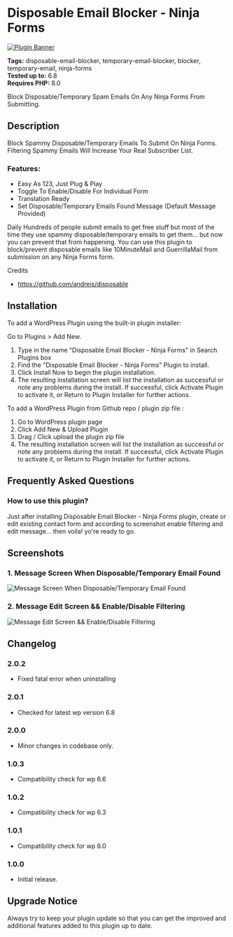 # Disposable Email Blocker - Ninja Forms

[![Plugin Banner](https://ps.w.org/disposable-email-blocker-ninja-forms/assets/banner-772x250.png)](https://wordpress.org/plugins/disposable-email-blocker-ninja-forms/)

**Tags:** disposable-email-blocker, temporary-email-blocker, blocker, temporary-email, ninja-forms \
**Tested up to:** 6.8 \
**Requires PHP:** 8.0

Block Disposable/Temporary Spam Emails On Any Ninja Forms From Submitting.

## Description

Block Spammy Disposable/Temporary Emails To Submit On Ninja Forms. Filtering Spammy Emails Will Increase Your Real Subscriber List.

### Features:

- Easy As 123, Just Plug & Play
- Toggle To Enable/Disable For Individual Form
- Translation Ready
- Set Disposable/Temporary Emails Found Message (Default Message Provided)

Daily Hundreds of people submit emails to get free stuff but most of the time they use spammy disposable/temporary emails to get them... but now you can prevent that from happening. You can use this plugin to block/prevent disposable emails like 10MinuteMail and GuerrillaMail from submission on any Ninja Forms form.

Credits
- https://github.com/andreis/disposable

## Installation

To add a WordPress Plugin using the built-in plugin installer:

Go to Plugins > Add New.

1. Type in the name "Disposable Email Blocker - Ninja Forms" in Search Plugins box
2. Find the "Disposable Email Blocker - Ninja Forms" Plugin to install.
3. Click Install Now to begin the plugin installation.
4. The resulting installation screen will list the installation as successful or note any problems during the install.
If successful, click Activate Plugin to activate it, or Return to Plugin Installer for further actions.

To add a WordPress Plugin from Github repo / plugin zip file :
1. Go to WordPress plugin page
2. Click Add New & Upload Plugin
3. Drag / Click upload the plugin zip file
4. The resulting installation screen will list the installation as successful or note any problems during the install.
If successful, click Activate Plugin to activate it, or Return to Plugin Installer for further actions.

## Frequently Asked Questions

### How to use this plugin?

Just after installing Disposable Email Blocker - Ninja Forms plugin, create or edit existing contact form and according to screenshot enable filtering and edit message... then voila! yo're ready to go.

## Screenshots

### 1. Message Screen When Disposable/Temporary Email Found

![Message Screen When Disposable/Temporary Email Found](https://ps.w.org/disposable-email-blocker-ninja-forms/assets/screenshot-1.png)

### 2. Message Edit Screen && Enable/Disable Filtering

![Message Edit Screen && Enable/Disable Filtering](https://ps.w.org/disposable-email-blocker-ninja-forms/assets/screenshot-2.png)


## Changelog

### 2.0.2
- Fixed fatal error when uninstalling

### 2.0.1
- Checked for latest wp version 6.8

### 2.0.0
- Minor changes in codebase only.

### 1.0.3
- Compatibility check for wp 6.6

### 1.0.2
- Compatibility check for wp 6.3

### 1.0.1

- Compatibility check for wp 6.0
### 1.0.0

- Initial release.

## Upgrade Notice

Always try to keep your plugin update so that you can get the improved and additional features added to this plugin up to date.